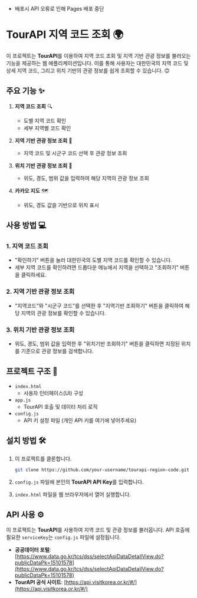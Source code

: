 - 배포시 API 오류로 인해 Pages 배포 중단

# TourAPI 지역 코드 조회 🌍

이 프로젝트는 **TourAPI**를 이용하여 지역 코드 조회 및 지역 기반 관광 정보를 불러오는 기능을 제공하는 웹 애플리케이션입니다. 이를 통해 사용자는 대한민국의 지역 코드 및 상세 지역 코드, 그리고 위치 기반의 관광 정보를 쉽게 조회할 수 있습니다. 😊

## 주요 기능 ✨

1. **지역 코드 조회** 🔍

   - 도별 지역 코드 확인
   - 세부 지역별 코드 확인

2. **지역 기반 관광 정보 조회** 🌆

   - 지역 코드 및 시군구 코드 선택 후 관광 정보 조회

3. **위치 기반 관광 정보 조회** 📍

   - 위도, 경도, 범위 값을 입력하여 해당 지역의 관광 정보 조회

4. **카카오 지도** 🗺️
   - 위도, 경도 값을 기반으로 위치 표시

## 사용 방법 💻

### 1. 지역 코드 조회

- "확인하기" 버튼을 눌러 대한민국의 도별 지역 코드를 확인할 수 있습니다.
- 세부 지역 코드를 확인하려면 드롭다운 메뉴에서 지역을 선택하고 "조회하기" 버튼을 클릭하세요.

### 2. 지역 기반 관광 정보 조회

- "지역코드"와 "시군구 코드"를 선택한 후 "지역기반 조회하기" 버튼을 클릭하여 해당 지역의 관광 정보를 확인할 수 있습니다.

### 3. 위치 기반 관광 정보 조회

- 위도, 경도, 범위 값을 입력한 후 "위치기반 조회하기" 버튼을 클릭하면 지정된 위치를 기준으로 관광 정보를 검색합니다.

## 프로젝트 구조 📁

- `index.html`
  - 사용자 인터페이스(UI) 구성
- `app.js`
  - TourAPI 호출 및 데이터 처리 로직
- `config.js`
  - API 키 설정 파일 (개인 API 키를 여기에 넣어주세요)

## 설치 방법 🛠️

1. 이 프로젝트를 클론합니다.

   ```bash
   git clone https://github.com/your-username/tourapi-region-code.git
   ```

2. `config.js` 파일에 본인의 **TourAPI API Key**를 입력합니다.

3. `index.html` 파일을 웹 브라우저에서 열어 실행합니다.

## API 사용 ⚙️

이 프로젝트는 **TourAPI**를 사용하여 지역 코드 및 관광 정보를 불러옵니다. API 호출에 필요한 `serviceKey`는 `config.js` 파일에 설정됩니다.

- **공공데이터 포털**: [https://www.data.go.kr/tcs/dss/selectApiDataDetailView.do?publicDataPk=15101578](https://www.data.go.kr/tcs/dss/selectApiDataDetailView.do?publicDataPk=15101578)
- **TourAPI 공식 사이트**: [https://api.visitkorea.or.kr/#/](https://api.visitkorea.or.kr/#/)
